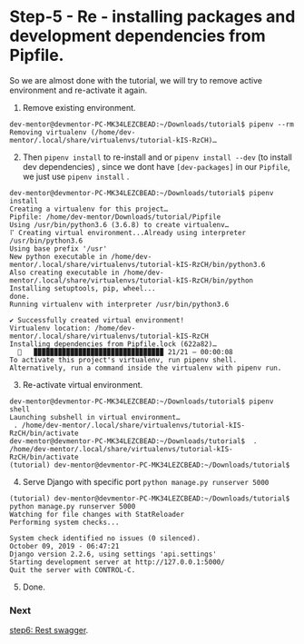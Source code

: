 # Step-5 - Re - installing packages and development dependencies from Pipfile.

So we are almost done with the tutorial, we will try to remove active environment and re-activate it again.

1. Remove existing environment.

```
dev-mentor@devmentor-PC-MK34LEZCBEAD:~/Downloads/tutorial$ pipenv --rm
Removing virtualenv (/home/dev-mentor/.local/share/virtualenvs/tutorial-kIS-RzCH)…
```

2. Then `pipenv install` to re-install and or `pipenv install --dev` (to install dev dependencies)
, since we dont have `[dev-packages]` in our `Pipfile`, we just use `pipenv install` .

```
dev-mentor@devmentor-PC-MK34LEZCBEAD:~/Downloads/tutorial$ pipenv install
Creating a virtualenv for this project…
Pipfile: /home/dev-mentor/Downloads/tutorial/Pipfile
Using /usr/bin/python3.6 (3.6.8) to create virtualenv…
⠏ Creating virtual environment...Already using interpreter /usr/bin/python3.6
Using base prefix '/usr'
New python executable in /home/dev-mentor/.local/share/virtualenvs/tutorial-kIS-RzCH/bin/python3.6
Also creating executable in /home/dev-mentor/.local/share/virtualenvs/tutorial-kIS-RzCH/bin/python
Installing setuptools, pip, wheel...
done.
Running virtualenv with interpreter /usr/bin/python3.6

✔ Successfully created virtual environment! 
Virtualenv location: /home/dev-mentor/.local/share/virtualenvs/tutorial-kIS-RzCH
Installing dependencies from Pipfile.lock (622a82)…
  🐍   ▉▉▉▉▉▉▉▉▉▉▉▉▉▉▉▉▉▉▉▉▉▉▉▉▉▉▉▉▉▉▉▉ 21/21 — 00:00:08
To activate this project's virtualenv, run pipenv shell.
Alternatively, run a command inside the virtualenv with pipenv run.

```

3. Re-activate virtual environment.

```
dev-mentor@devmentor-PC-MK34LEZCBEAD:~/Downloads/tutorial$ pipenv shell
Launching subshell in virtual environment…
 . /home/dev-mentor/.local/share/virtualenvs/tutorial-kIS-RzCH/bin/activate
dev-mentor@devmentor-PC-MK34LEZCBEAD:~/Downloads/tutorial$  . /home/dev-mentor/.local/share/virtualenvs/tutorial-kIS-RzCH/bin/activate
(tutorial) dev-mentor@devmentor-PC-MK34LEZCBEAD:~/Downloads/tutorial$ 
```

4. Serve Django with specific port `python manage.py runserver 5000`

```
(tutorial) dev-mentor@devmentor-PC-MK34LEZCBEAD:~/Downloads/tutorial$ python manage.py runserver 5000
Watching for file changes with StatReloader
Performing system checks...

System check identified no issues (0 silenced).
October 09, 2019 - 06:47:21
Django version 2.2.6, using settings 'api.settings'
Starting development server at http://127.0.0.1:5000/
Quit the server with CONTROL-C.
```

5. Done.

### Next

[step6: Rest swagger](https://github.com/boomcamp/django-restframework/tree/step6-rest-swagger).

